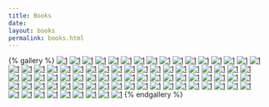 ```yaml
---
title: Books
date: 
layout: books
permalink: books.html
---
```



{% gallery %}
[![1](https://wfqqreader-1252317822.image.myqcloud.com/cover/426/823426/t6_823426.jpg)](https://weread.qq.com/ "影响力")
[![1](https://wfqqreader-1252317822.image.myqcloud.com/cover/568/921568/t6_921568.jpg)](https://weread.qq.com/ "原则")
[![1](https://wfqqreader-1252317822.image.myqcloud.com/cover/368/933368/t6_933368.jpg)](https://weread.qq.com/ "穿越平行宇宙")
[![1](https://wfqqreader-1252317822.image.myqcloud.com/cover/233/695233/t6_695233.jpg)](https://weread.qq.com/ "三体")
[![1](https://wfqqreader-1252317822.image.myqcloud.com/cover/471/30766471/t6_30766471.jpg)](https://weread.qq.com/ "沉默的大多数")
[![1](https://wfqqreader-1252317822.image.myqcloud.com/cover/397/698397/t6_698397.jpg)](https://weread.qq.com/ "洛克菲勒留给儿子的38封信")
[![1](https://wfqqreader-1252317822.image.myqcloud.com/cover/916/22806916/t6_22806916.jpg)](https://weread.qq.com/ "算法图解")
[![1](https://wfqqreader-1252317822.image.myqcloud.com/cover/360/567360/t6_567360.jpg)](https://weread.qq.com/ "灿烂千阳")
[![1](https://wfqqreader-1252317822.image.myqcloud.com/cover/437/30069437/t6_30069437.jpg)](https://weread.qq.com/ "克莱因壶")
[![1](https://wfqqreader-1252317822.image.myqcloud.com/cover/387/39217387/t6_39217387.jpg)](https://weread.qq.com/ "高智商犯罪1：设局")
[![1](https://wfqqreader-1252317822.image.myqcloud.com/cover/647/32486647/t6_32486647.jpg)](https://weread.qq.com/ "幸福的勇气：“自我启发之父”阿德勒的哲学课2")
[![1](https://wfqqreader-1252317822.image.myqcloud.com/cover/626/858626/t6_858626.jpg)](https://weread.qq.com/ "我们仨")
[![1](https://wfqqreader-1252317822.image.myqcloud.com/cover/944/34527944/t6_34527944.jpg)](https://weread.qq.com/ "分析与思考：黄奇帆的复旦经济课")
[![1](https://wfqqreader-1252317822.image.myqcloud.com/cover/817/34560817/t6_34560817.jpg)](https://weread.qq.com/ "雪球特别版：段永平投资问答录（商业逻辑篇）（雪球专刊）")
[![1](https://wfqqreader-1252317822.image.myqcloud.com/cover/524/36744524/t6_36744524.jpg)](https://weread.qq.com/ "救猫咪：电影编剧指南")
[![1](https://wfqqreader-1252317822.image.myqcloud.com/cover/910/22806910/t6_22806910.jpg)](https://weread.qq.com/ "流畅的Python")
[![1](https://wfqqreader-1252317822.image.myqcloud.com/cover/31/31934031/t6_31934031.jpg)](https://weread.qq.com/ "煤气灯效应：如何认清并摆脱别人对你生活的隐性控制")
[![1](https://wfqqreader-1252317822.image.myqcloud.com/cover/518/29793518/t6_29793518.jpg)](https://weread.qq.com/ "三国志")
[![1](https://wfqqreader-1252317822.image.myqcloud.com/cover/606/316606/t6_316606.jpg)](https://weread.qq.com/ "红楼梦")
[![1](https://wfqqreader-1252317822.image.myqcloud.com/cover/418/139418/t6_139418.jpg)](https://weread.qq.com/ "西游记")
[![1](https://wfqqreader-1252317822.image.myqcloud.com/cover/655/27278655/t6_27278655.jpg)](https://weread.qq.com/ "深度说服")
[![1](https://wfqqreader-1252317822.image.myqcloud.com/cover/977/827977/t6_827977.jpg)](https://weread.qq.com/ "方与圆的人生智慧课大全集")
[![1](https://wfqqreader-1252317822.image.myqcloud.com/cover/313/614313/t6_614313.jpg)](https://weread.qq.com/ "一切都是最好的安排")
[![1](https://wfqqreader-1252317822.image.myqcloud.com/cover/88/35551088/t6_35551088.jpg)](https://weread.qq.com/ "蛤蟆先生去看心理医生")
[![1](https://wfqqreader-1252317822.image.myqcloud.com/cover/385/25615385/t6_25615385.jpg)](https://weread.qq.com/ "被讨厌的勇气：“自我启发之父”阿德勒的哲学课")
[![1](https://wfqqreader-1252317822.image.myqcloud.com/cover/463/911463/t6_911463.jpg)](https://weread.qq.com/ "医本正经")
[![1](https://wfqqreader-1252317822.image.myqcloud.com/cover/982/30762982/t6_30762982.jpg)](https://weread.qq.com/ "肖星的财务思维课")
[![1](https://wfqqreader-1252317822.image.myqcloud.com/cover/342/26454342/t6_26454342.jpg)](https://weread.qq.com/ "证券分析：原书第6版（经典畅销版）")
[![1](https://wfqqreader-1252317822.image.myqcloud.com/cover/228/922228/t6_922228.jpg)](https://weread.qq.com/ "增长黑客")
[![1](https://wfqqreader-1252317822.image.myqcloud.com/cover/253/852253/t6_852253.jpg)](https://weread.qq.com/ "力量")
[![1](https://wfqqreader-1252317822.image.myqcloud.com/cover/581/778581/t6_778581.jpg)](https://weread.qq.com/ "愿你拥有被爱照亮的生命")
[![1](https://wfqqreader-1252317822.image.myqcloud.com/cover/212/216212/t6_216212.jpg)](https://weread.qq.com/ "小王子")
[![1](https://wfqqreader-1252317822.image.myqcloud.com/cover/473/798473/t6_798473.jpg)](https://weread.qq.com/ "幽默高手的口才训练")
[![1](https://wfqqreader-1252317822.image.myqcloud.com/cover/977/36927977/t6_36927977.jpg)](https://weread.qq.com/ "王阳明心学（典藏修订版）")
[![1](https://wfqqreader-1252317822.image.myqcloud.com/cover/165/923165/t6_923165.jpg)](https://weread.qq.com/ "《易经》64个人生智慧")
[![1](https://wfqqreader-1252317822.image.myqcloud.com/cover/432/823432/t6_823432.jpg)](https://weread.qq.com/ "持续的幸福")
[![1](https://wfqqreader-1252317822.image.myqcloud.com/cover/446/831446/t6_831446.jpg)](https://weread.qq.com/ "自卑与超越")
[![1](https://wfqqreader-1252317822.image.myqcloud.com/cover/869/25375869/t6_25375869.jpg)](https://weread.qq.com/ "人性的枷锁")
[![1](https://wfqqreader-1252317822.image.myqcloud.com/cover/997/853997/t6_853997.jpg)](https://weread.qq.com/ "传习录")
[![1](https://wfqqreader-1252317822.image.myqcloud.com/cover/300/25409300/t6_25409300.jpg)](https://weread.qq.com/ "飘（世界文学名著名译典藏）")
[![1](https://wfqqreader-1252317822.image.myqcloud.com/cover/632/23659632/t6_23659632.jpg)](https://weread.qq.com/ "基督山伯爵（全集）")
[![1](https://wfqqreader-1252317822.image.myqcloud.com/cover/755/907755/t6_907755.jpg)](https://weread.qq.com/ "网络是怎样连接的")
[![1](https://wfqqreader-1252317822.image.myqcloud.com/cover/369/934369/t6_934369.jpg)](https://weread.qq.com/ "第二性（合卷本）")
[![1](https://wfqqreader-1252317822.image.myqcloud.com/cover/764/907764/t6_907764.jpg)](https://weread.qq.com/ "图解HTTP")
[![1](https://wfqqreader-1252317822.image.myqcloud.com/cover/810/23723810/t6_23723810.jpg)](https://weread.qq.com/ "如何阅读一本书")
[![1](https://wfqqreader-1252317822.image.myqcloud.com/cover/204/33628204/t6_33628204.jpg)](https://weread.qq.com/ "认知觉醒：开启自我改变的原动力")
[![1](https://wfqqreader-1252317822.image.myqcloud.com/cover/994/26078994/t6_26078994.jpg)](https://weread.qq.com/ "聊斋志异")
[![1](https://wfqqreader-1252317822.image.myqcloud.com/cover/460/24059460/t6_24059460.jpg)](https://weread.qq.com/ "山海经（全译插图典藏版）")
[![1](https://wfqqreader-1252317822.image.myqcloud.com/cover/327/217327/t6_217327.jpg)](https://weread.qq.com/ "史蒂夫·乔布斯传")
[![1](https://wfqqreader-1252317822.image.myqcloud.com/cover/223/839223/t6_839223.jpg)](https://weread.qq.com/ "城南旧事")
[![1](https://wfqqreader-1252317822.image.myqcloud.com/cover/340/32744340/t6_32744340.jpg)](https://weread.qq.com/ "山河故人")
[![1](https://wfqqreader-1252317822.image.myqcloud.com/cover/871/26187871/t6_26187871.jpg)](https://weread.qq.com/ "道德经：纯美典藏版")
[![1](https://wfqqreader-1252317822.image.myqcloud.com/cover/430/26796430/t6_26796430.jpg)](https://weread.qq.com/ "中庸（国学大书院）")
[![1](https://wfqqreader-1252317822.image.myqcloud.com/cover/856/838856/t6_838856.jpg)](https://weread.qq.com/ "孙子兵法")
[![1](https://wfqqreader-1252317822.image.myqcloud.com/cover/341/25445341/t6_25445341.jpg)](https://weread.qq.com/ "道德经（中华国学经典精粹）")
[![1](https://wfqqreader-1252317822.image.myqcloud.com/cover/457/22946457/t6_22946457.jpg)](https://weread.qq.com/ "围城")
[![1](https://wfqqreader-1252317822.image.myqcloud.com/cover/395/25445395/t6_25445395.jpg)](https://weread.qq.com/ "易经（中华国学经典精粹）")
[![1](https://wfqqreader-1252317822.image.myqcloud.com/cover/239/856239/t6_856239.jpg)](https://weread.qq.com/ "非暴力沟通")
[![1](https://wfqqreader-1252317822.image.myqcloud.com/cover/630/567630/t6_567630.jpg)](https://weread.qq.com/ "《黄帝内经》养好你的心肝脾肺肾")
[![1](https://wfqqreader-1252317822.image.myqcloud.com/cover/515/25856515/t6_25856515.jpg)](https://weread.qq.com/ "挪威的森林")
[![1](https://wfqqreader-1252317822.image.myqcloud.com/cover/727/33514727/t6_33514727.jpg)](https://weread.qq.com/ "生活蒙太奇")
[![1](https://wfqqreader-1252317822.image.myqcloud.com/cover/652/23507652/t6_23507652.jpg)](https://weread.qq.com/ "狂人日记")
[![1](https://wfqqreader-1252317822.image.myqcloud.com/cover/797/568797/t6_568797.jpg)](https://weread.qq.com/ "故事：材质、结构、风格和银幕剧作的原理")
[![1](https://wfqqreader-1252317822.image.myqcloud.com/cover/339/546339/t6_546339.jpg)](https://weread.qq.com/ "追风筝的人")
[![1](https://wfqqreader-1252317822.image.myqcloud.com/cover/49/31301049/t6_31301049.jpg)](https://weread.qq.com/ "简爱")
[![1](https://wfqqreader-1252317822.image.myqcloud.com/cover/38/832038/t6_832038.jpg)](https://weread.qq.com/ "道德经")
[![1](https://wfqqreader-1252317822.image.myqcloud.com/cover/34/29103034/t6_29103034.jpg)](https://weread.qq.com/ "麦田里的守望者")
[![1](https://wfqqreader-1252317822.image.myqcloud.com/cover/417/22394417/t6_22394417.jpg)](https://weread.qq.com/ "统计学关我什么事：生活中的极简统计学")
[![1](https://wfqqreader-1252317822.image.myqcloud.com/cover/751/855751/t6_855751.jpg)](https://weread.qq.com/ "呼啸山庄（经典译林）")
[![1](https://wfqqreader-1252317822.image.myqcloud.com/cover/443/26796443/t6_26796443.jpg)](https://weread.qq.com/ "增广贤文（国学大书院）")
[![1](https://wfqqreader-1252317822.image.myqcloud.com/cover/944/25136944/t6_25136944.jpg)](https://weread.qq.com/ "月亮与六便士")
[![1](https://wfqqreader-1252317822.image.myqcloud.com/cover/39/25622039/t6_25622039.jpg)](https://weread.qq.com/ "上帝掷骰子吗？：量子物理史话（升级版）")
[![1](https://wfqqreader-1252317822.image.myqcloud.com/cover/116/853116/t6_853116.jpg)](https://weread.qq.com/ "杀死一只知更鸟（同名电影原著）")
[![1](https://wfqqreader-1252317822.image.myqcloud.com/cover/841/27136841/t6_27136841.jpg)](https://weread.qq.com/ "伤寒论诠解")
[![1](https://wfqqreader-1252317822.image.myqcloud.com/cover/331/25445331/t6_25445331.jpg)](https://weread.qq.com/ "本草纲目（中华国学经典精粹）")
[![1](https://wfqqreader-1252317822.image.myqcloud.com/cover/539/277539/t6_277539.jpg)](https://weread.qq.com/ "黄帝内经")
[![1](https://wfqqreader-1252317822.image.myqcloud.com/cover/985/650985/t6_650985.jpg)](https://weread.qq.com/ "国富论")
[![1](https://wfqqreader-1252317822.image.myqcloud.com/cover/339/25129339/t6_25129339.jpg)](https://weread.qq.com/ "墨菲定律")
[![1](https://wfqqreader-1252317822.image.myqcloud.com/cover/156/815156/t6_815156.jpg)](https://weread.qq.com/ "鼠疫")
[![1](https://wfqqreader-1252317822.image.myqcloud.com/cover/0/622000/t6_622000.jpg)](https://weread.qq.com/ "Redis设计与实现")
[![1](https://wfqqreader-1252317822.image.myqcloud.com/cover/972/536972/t6_536972.jpg)](https://weread.qq.com/ "失控")
[![1](https://wfqqreader-1252317822.image.myqcloud.com/cover/995/840995/t6_840995.jpg)](https://weread.qq.com/ "万历十五年（精装版）")
{% endgallery %}



